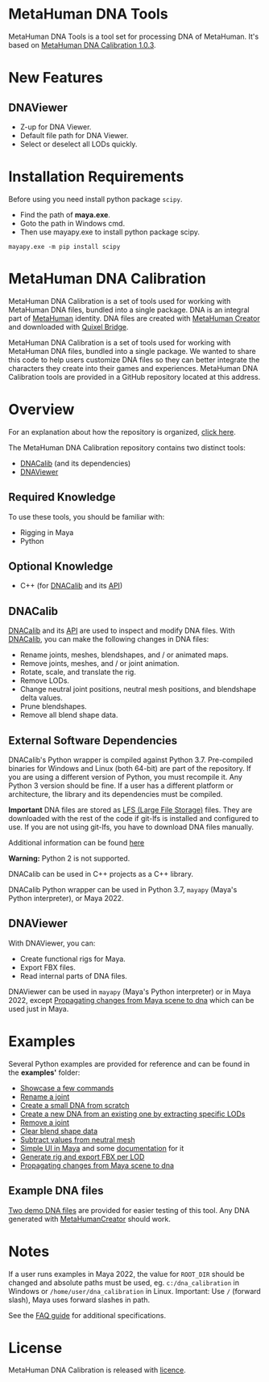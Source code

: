 # MetaHuman DNA Tools
MetaHuman DNA Tools is a tool set for processing DNA of MetaHuman. It's based on [MetaHuman DNA Calibration 1.0.3](https://github.com/EpicGames/MetaHuman-DNA-Calibration/tree/1.0.3).  

# New Features
## DNAViewer
- Z-up for DNA Viewer.  
- Default file path for DNA Viewer. 
- Select or deselect all LODs quickly.

# Installation Requirements
Before using you need install python package `scipy`. 

- Find the path of **maya.exe**. 
- Goto the path in Windows cmd.  
- Then use mayapy.exe to install python package scipy.

```
mayapy.exe -m pip install scipy  
```


# MetaHuman DNA Calibration
MetaHuman DNA Calibration is a set of tools used for working with MetaHuman DNA files, bundled into a single package.
DNA is an integral part of [MetaHuman](https://www.unrealengine.com/en-US/metahuman) identity.
DNA files are created with [MetaHuman Creator](https://metahuman.unrealengine.com/) and downloaded with 
[Quixel Bridge](https://docs.metahuman.unrealengine.com/en-US/downloading-metahumans-with-quixel-bridge/).

MetaHuman DNA Calibration is a set of tools used for working with MetaHuman DNA files, bundled into a single package. We wanted to share this code to help users customize DNA files so they can better integrate the characters they create into their games and experiences.
MetaHuman DNA Calibration tools are provided in a GitHub repository located at this address.


# Overview
For an explanation about how the repository is organized, [click here](docs/repository_organization.md).

The MetaHuman DNA Calibration repository contains two distinct tools:
- [DNACalib](docs/dnacalib.md) (and its dependencies) 
- [DNAViewer](docs/dna_viewer.md)


## Required Knowledge
To use these tools, you should be familiar with:
- Rigging in Maya
- Python

## Optional Knowledge
- C++ (for [DNACalib](docs/dnacalib.md) and its [API](docs/dnacalib_api.md))


## DNACalib
[DNACalib](docs/dnacalib.md) and its [API](docs/dnacalib_api.md) are used to inspect and modify DNA files. With [DNACalib](docs/dnacalib.md), you can make the following changes in DNA files:
- Rename joints, meshes, blendshapes, and / or animated maps.
- Remove joints, meshes, and / or joint animation.
- Rotate, scale, and translate the rig.
- Remove LODs.
- Change neutral joint positions, neutral mesh positions, and blendshape delta values.
- Prune blendshapes.
- Remove all blend shape data.


## External Software Dependencies
DNACalib's Python wrapper is compiled against Python 3.7. Pre-compiled binaries for Windows and Linux (both 64-bit) are part of the repository.
If you are using a different version of Python, you must recompile it. Any Python 3 version should be fine.
If a user has a different platform or architecture, the library and its dependencies must be compiled.

**Important**
DNA files are stored as [LFS (Large File Storage)](https://git-lfs.github.com/) files. They are downloaded with the rest of the code if 
git-lfs is installed and configured to use. If you are not using git-lfs, you have to download DNA files manually. 

Additional information can be found [here](docs/faq.md#fix--runtimeerror--error-loading-dna--dna-signature-mismatched-expected-dna-got-ver-)

**Warning:** 
Python 2 is not supported.

DNACalib can be used in C++ projects as a C++ library.

DNACalib Python wrapper can be used in Python 3.7, `mayapy` (Maya's Python interpreter), or Maya 2022.


## DNAViewer
With DNAViewer, you can:
- Create functional rigs for Maya.
- Export FBX files.
- Read internal parts of DNA files.

DNAViewer can be used in `mayapy` (Maya's Python interpreter) or in Maya 2022, except [Propagating changes from Maya scene to dna](/examples/dna_viewer_grab_changes_from_scene_and_propagate_to_dna.py) which can be used just in Maya.

# Examples
Several Python examples are provided for reference and can be found in the **examples'** folder:
- [Showcase a few commands](/examples/dnacalib_demo.py)
- [Rename a joint](/examples/dnacalib_rename_joint_demo.py)
- [Create a small DNA from scratch](/examples/dna_demo.py)
- [Create a new DNA from an existing one by extracting specific LODs](/examples/dnacalib_lod_demo.py)
- [Remove a joint](/examples/dnacalib_remove_joint.py)
- [Clear blend shape data](/examples/dnacalib_clear_blend_shapes.py)
- [Subtract values from neutral mesh](/examples/dnacalib_neutral_mesh_subtract.py)
- [Simple UI in Maya](examples/dna_viewer_run_in_maya.py) and some [documentation](docs/dna_viewer.md#usage-in-maya) for it
- [Generate rig and export FBX per LOD](examples/dna_viewer_demo.py)
- [Propagating changes from Maya scene to dna](/examples/dna_viewer_grab_changes_from_scene_and_propagate_to_dna.py)

## Example DNA files
[Two demo DNA files](data/dna) are provided for easier testing of this tool. Any DNA generated with [MetaHumanCreator](https://www.unrealengine.com/en-US/metahuman)
should work.

# Notes
If a user runs examples in Maya 2022, the value for `ROOT_DIR` should be changed and absolute paths must be used, 
eg. `c:/dna_calibration` in Windows or `/home/user/dna_calibration` in Linux. Important: Use `/` (forward slash), Maya uses forward slashes in path.

See the [FAQ guide](docs/faq.md) for additional specifications.

# License
MetaHuman DNA Calibration is released with [licence](LICENSE).
